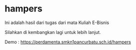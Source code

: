 # hampers
Ini adalah hasil dari tugas dari mata Kuliah E-Bisnis

Silahkan di kembangkan lagi untuk lebih lanjut.

Demo : https://perdamenta.smkn1pancurbatu.sch.id/hampers
